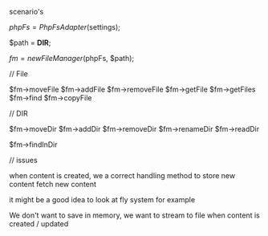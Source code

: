 
scenario's


$phpFs = PhpFsAdapter($settings);

$path = __DIR__;

$fm = new FileManager($phpFs, $path);

// File

$fm->moveFile
$fm->addFile
$fm->removeFile
$fm->getFile
$fm->getFiles
$fm->find
$fm->copyFile

// DIR

$fm->moveDir
$fm->addDir
$fm->removeDir
$fm->renameDir
$fm->readDir

$fm->findInDir



// issues

when content is created, we a correct handling method 
to store new content
fetch new content

it might be a good idea to look at fly system for example

We don't want to save in memory, we want to stream to file when content is created / updated